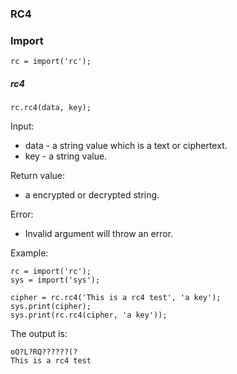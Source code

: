 ### RC4



### Import

```
rc = import('rc');
```



##### rc4

```
rc.rc4(data, key);
```

Input:

- data - a string value which is a text or ciphertext.
- key - a string value.

Return value:

- a encrypted or decrypted string.

Error:

- Invalid argument will throw an error.

Example:

```
rc = import('rc');
sys = import('sys');

cipher = rc.rc4('This is a rc4 test', 'a key');
sys.print(cipher);
sys.print(rc.rc4(cipher, 'a key'));
```

The output is:

```
oO?L?RQ??????(?
This is a rc4 test
```

